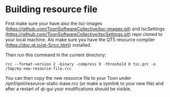 # Building resource file

First make sure your have also the tsc-images (https://github.com/ToonSoftwareCollective/tsc-images.git)  and tscSettings (https://github.com/ToonSoftwareCollective/tscSettings.git) repo cloned to your local machine.
Als make sure you have the QT5 resource compiler (https://doc.qt.io/qt-5/rcc.html) installed.

Then run this command in the current directory:
```
rcc --format-version 2 -binary -compress 9 -threshold 0 tsc.qrc -o /tmp/my-new-resource-file.rcc
```

You can then copy the new resource file to your Toon under /qmf/qml/resource-static-base.rcc (or make a symlink to your new file) and after a restart of qt-gui your modifications should be visible.
